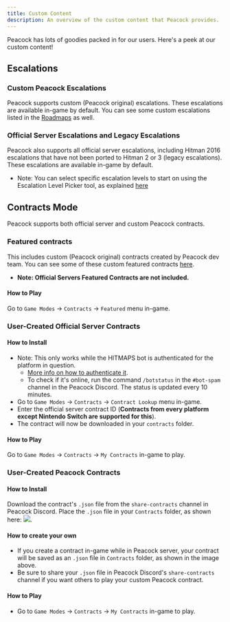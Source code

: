 ```yaml
---
title: Custom Content
description: An overview of the custom content that Peacock provides.
---
```


Peacock has lots of goodies packed in for our users. Here's a peek at our custom content!

## Escalations

### Custom Peacock Escalations

Peacock supports custom (Peacock original) escalations. These escalations are available in-game by default. You can see some custom escalations listed in the [Roadmaps](./roadmaps.mdx) as well.

### Official Server Escalations and Legacy Escalations

Peacock also supports all official server escalations, including Hitman 2016 escalations that have not been ported to Hitman 2 or 3 (legacy escalations). These escalations are available in-game by default.

- Note: You can select specific escalation levels to start on using the Escalation Level Picker tool, as explained [here](./intel/loadout-profiles-elp.md#escalation-level-picker)

## Contracts Mode

Peacock supports both official server and custom Peacock contracts.

### Featured contracts

This includes custom (Peacock original) contracts created by Peacock dev team. You can see some of these custom featured contracts [here](./roadmaps.mdx).

- **Note: Official Servers Featured Contracts are not included.**

#### How to Play

Go to `Game Modes` -> `Contracts` -> `Featured` menu in-game.

### User-Created Official Server Contracts

#### How to Install

- Note: This only works while the HITMAPS bot is authenticated for the platform in question.
  - [More info on how to authenticate it](https://bot.hitmaps.com/).
  - To check if it's online, run the command `/botstatus` in the `#bot-spam` channel in the Peacock Discord. The status is updated every 10 minutes.
- Go to `Game Modes` -> `Contracts` -> `Contract Lookup` menu in-game.
- Enter the official server contract ID (**Contracts from every platform except Nintendo Switch are supported for this**).
- The contract will now be downloaded in your `contracts` folder.

#### How to Play

Go to `Game Modes` -> `Contracts` -> `My Contracts` in-game to play.

### User-Created Peacock Contracts

#### How to Install

Download the contract's `.json` file from the `share-contracts` channel in Peacock Discord. Place the `.json` file in your `Contracts` folder, as shown here: ![](/img/wiki/contracts_folder.png).

#### How to create your own

- If you create a contract in-game while in Peacock server, your contract will be saved as an `.json` file in `Contracts` folder, as shown in the image above.
- Be sure to share your `.json` file in Peacock Discord's `share-contracts` channel if you want others to play your custom Peacock contract.

#### How to Play

- Go to `Game Modes` -> `Contracts` -> `My Contracts` in-game to play.
